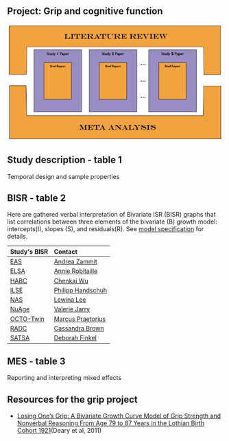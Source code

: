 Project: Grip and cognitive function
----
![publication model](../.././libs/materials/publication_model/publication_model-01.png)

## Study description - table 1
Temporal design and sample properties

## BISR - table 2
Here are gathered verbal interpretation of Bivariate ISR (BISR) graphs that list correlations between three elements of the bivariate (B) growth model: intercepts(I), slopes (S), and residuals(R). See [model specification](https://github.com/IALSA/IALSA-2015-Portland/blob/master/reports/model_specification/README.md) for details.  


| Study's BISR | Contact |
| :---- | :------ |
| [EAS](/BISR/projects/grip/bisr_eas.md) | [Andrea Zammit](mailto:Andrea.Zammit@einstein.yu.edu) |
| [ELSA](/BISR/bisr_elsa.md) | [Annie Robitaille](mailto:annie.g.robitaille@gmail.com) |
| [HABC](/BISR/bisr_hrs.md) | [Chenkai Wu](mailto:chenkai.wu2010@gmail.com) |
| [ILSE](/BISR/bisr_ilse.md) | [Philipp Handschuh](mailto:philipp.handschuh@uni-ulm.de) |
| [NAS](/BISR/bisr_nas.md) | [Lewina Lee](mailto:lewina@bu.edu) |
| [NuAge](/BISR/bisr_nuage.md) | [Valerie Jarry ](mailto:valerie.jarry@umontreal.ca ) |
| [OCTO-Twin](/BISR/bisr_octo.md) | [Marcus Praetorius](mailto:marcus.praetorius@psy.gu.se) |
| [RADC](/BISR/bisr_radc.md) | [Cassandra Brown](mailto:clb@uvic.ca) |
| [SATSA](/BISR/bisr_satsa.md) | [Deborah Finkel](mailto:dfinkel@ius.edu) |


## MES - table 3
Reporting and interpreting mixed effects


## Resources for the **grip** project

  - [Losing One’s Grip: A Bivariate Growth Curve Model of Grip Strength and Nonverbal Reasoning From Age 79 to 87 Years in the Lothian Birth Cohort 1921](http://psychsocgerontology.oxfordjournals.org/content/early/2011/07/08/geronb.gbr059.full)(Deary et al, 2011)
